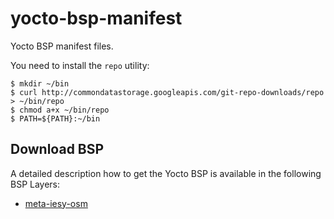 # yocto-bsp-manifest

Yocto BSP manifest files.  

You need to install the `repo` utility:

```
$ mkdir ~/bin
$ curl http://commondatastorage.googleapis.com/git-repo-downloads/repo > ~/bin/repo
$ chmod a+x ~/bin/repo
$ PATH=${PATH}:~/bin
```

## Download BSP

A detailed description how to get the Yocto BSP is available in the following BSP Layers:

* [meta-iesy-osm](https://github.com/iesy-gmbh/meta-iesy-osm)
